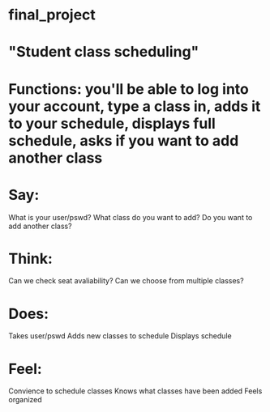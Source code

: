 # final_project
# "Student class scheduling"

# Functions: you'll be able to log into your account, type a class in, adds it to your schedule, displays full schedule, asks if you want to add another class

# Say:
What is your user/pswd?
What class do you want to add?
Do you want to add another class?

# Think:
Can we check seat avaliability?
Can we choose from multiple classes?

# Does:
Takes user/pswd
Adds new classes to schedule
Displays schedule

# Feel:
Convience to schedule classes
Knows what classes have been added
Feels organized
